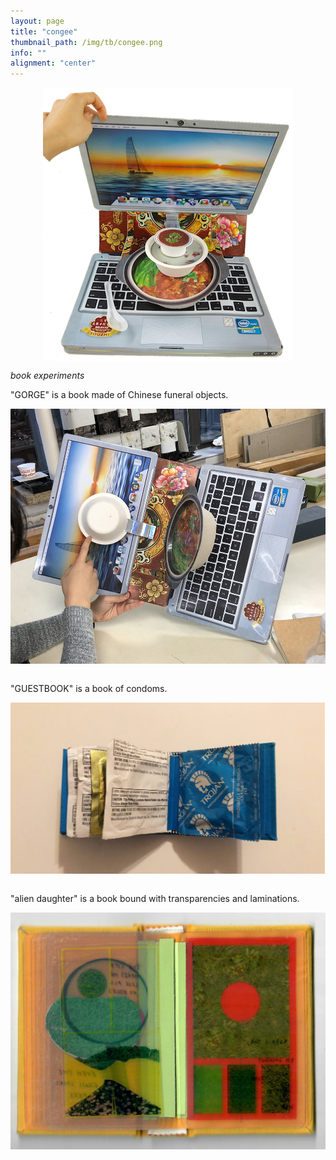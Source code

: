 ```yaml
---
layout: page
title: "congee"
thumbnail_path: /img/tb/congee.png
info: ""
alignment: "center"
---
```


<div class="thumbnail-image" style="display: flex; justify-content: center;" >
	 <img src="/img/tb/congee.png">
</div>

<i>book experiments</i>


"GORGE" is a book made of Chinese funeral objects.


<div class="thumbnail-image" style="display: flex; justify-content: center;" >
	 <img src="/img/congee/congee.jpeg">
</div>

<br/>

"GUESTBOOK" is a book of condoms. 

<div class="thumbnail-image" style="display: flex; justify-content: center;" >
	 <img src="/img/congee/condoms.jpg">
</div>

<br/>

"alien daughter" is a book bound with transparencies and laminations.

<div class="thumbnail-image" style="display: flex; justify-content: center;" >
	 <img src="/img/congee/Scan.jpeg">
</div>


<br/>



